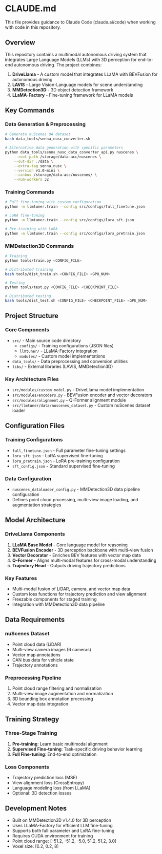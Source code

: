 # CLAUDE.md

This file provides guidance to Claude Code (claude.ai/code) when working with code in this repository.

## Overview

This repository contains a multimodal autonomous driving system that integrates Large Language Models (LLMs) with 3D perception for end-to-end autonomous driving. The project combines:

1. **DriveLlama** - A custom model that integrates LLaMA with BEVFusion for autonomous driving
2. **LAVIS** - Large Vision-Language models for scene understanding
3. **MMDetection3D** - 3D object detection framework
4. **LLaMA-Factory** - Fine-tuning framework for LLaMA models

## Key Commands

### Data Generation & Preprocessing
```bash
# Generate nuScenes QA dataset
bash data_tools/senna_nusc_converter.sh

# Alternative data generation with specific parameters
python data_tools/senna_nusc_data_converter_api.py nuscenes \
    --root-path /storage/data-acc/nuscenes \
    --out-dir ./data \
    --extra-tag senna_nusc \
    --version v1.0-mini \
    --canbus /storage/data-acc/nuscenes/ \
    --num-workers 32
```

### Training Commands
```bash
# Full fine-tuning with custom configuration
python -m llmtuner.train --config src/configs/full_finetune.json

# LoRA fine-tuning
python -m llmtuner.train --config src/configs/lora_sft.json

# Pre-training with LoRA
python -m llmtuner.train --config src/configs/lora_pretrain.json
```

### MMDetection3D Commands
```bash
# Training
python tools/train.py <CONFIG_FILE>

# Distributed training
bash tools/dist_train.sh <CONFIG_FILE> <GPU_NUM>

# Testing
python tools/test.py <CONFIG_FILE> <CHECKPOINT_FILE>

# Distributed testing
bash tools/dist_test.sh <CONFIG_FILE> <CHECKPOINT_FILE> <GPU_NUM>
```

## Project Structure

### Core Components
- `src/` - Main source code directory
  - `configs/` - Training configurations (JSON files)
  - `llmtuner/` - LLaMA-Factory integration
  - `modules/` - Custom model implementations
- `data_tools/` - Data preprocessing and conversion utilities
- `libs/` - External libraries (LAVIS, MMDetection3D)

### Key Architecture Files
- `src/modules/custom_model.py` - DriveLlama model implementation
- `src/modules/encoders.py` - BEVFusion encoder and vector decorators
- `src/modules/alignment.py` - Q-Former alignment module
- `src/llmtuner/data/nuscenes_dataset.py` - Custom nuScenes dataset loader

## Configuration Files

### Training Configurations
- `full_finetune.json` - Full parameter fine-tuning settings
- `lora_sft.json` - LoRA supervised fine-tuning
- `lora_pretrain.json` - LoRA pre-training configuration
- `sft_config.json` - Standard supervised fine-tuning

### Data Configuration
- `nuscenes_dataloader_config.py` - MMDetection3D data pipeline configuration
- Defines point cloud processing, multi-view image loading, and augmentation strategies

## Model Architecture

### DriveLlama Components
1. **LLaMA Base Model** - Core language model for reasoning
2. **BEVFusion Encoder** - 3D perception backbone with multi-view fusion
3. **Vector Decorator** - Enriches BEV features with vector map data
4. **Q-Former** - Aligns multi-modal features for cross-modal understanding
5. **Trajectory Head** - Outputs driving trajectory predictions

### Key Features
- Multi-modal fusion of LiDAR, camera, and vector map data
- Custom loss functions for trajectory prediction and view alignment
- Freezable components for staged training
- Integration with MMDetection3D data pipeline

## Data Requirements

### nuScenes Dataset
- Point cloud data (LiDAR)
- Multi-view camera images (6 cameras)
- Vector map annotations
- CAN bus data for vehicle state
- Trajectory annotations

### Preprocessing Pipeline
1. Point cloud range filtering and normalization
2. Multi-view image augmentation and normalization
3. 3D bounding box annotation processing
4. Vector map data integration

## Training Strategy

### Three-Stage Training
1. **Pre-training**: Learn basic multimodal alignment
2. **Supervised Fine-tuning**: Task-specific driving behavior learning
3. **Full Fine-tuning**: End-to-end optimization

### Loss Components
- Trajectory prediction loss (MSE)
- View alignment loss (CrossEntropy)
- Language modeling loss (from LLaMA)
- Optional: 3D detection losses

## Development Notes

- Built on MMDetection3D v1.4.0 for 3D perception
- Uses LLaMA-Factory for efficient LLM fine-tuning
- Supports both full parameter and LoRA fine-tuning
- Requires CUDA environment for training
- Point cloud range: [-51.2, -51.2, -5.0, 51.2, 51.2, 3.0]
- Voxel size: [0.2, 0.2, 8]